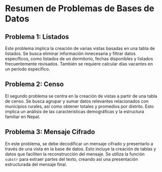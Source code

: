 # Resumen de Problemas de Bases de Datos

## Problema 1: Listados
Este problema implica la creación de varias vistas basadas en una tabla de listados. Se busca eliminar información innecesaria y filtrar datos específicos, como listados de un dormitorio, fechas disponibles y listados frecuentemente revisados. También se requiere calcular días vacantes en un período específico.

## Problema 2: Censo
El segundo problema se centra en la creación de vistas a partir de una tabla de censo. Se busca agrupar y sumar datos relevantes relacionados con municipios rurales, así como obtener totales y promedios por distrito. Esto implica un análisis de las características demográficas y la estructura familiar en Nepal.

## Problema 3: Mensaje Cifrado
En este problema, se debe decodificar un mensaje cifrado y presentarlo a través de una vista en la base de datos. Esto incluye la creación de tablas y datos que faciliten la reconstrucción del mensaje. Se utiliza la función `substr` para extraer partes del texto, creando así una presentación estructurada del mensaje final.


